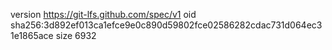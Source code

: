 version https://git-lfs.github.com/spec/v1
oid sha256:3d892ef013ca1efce9e0c890d59802fce02586282cdac731d064ec31e1865ace
size 6932
